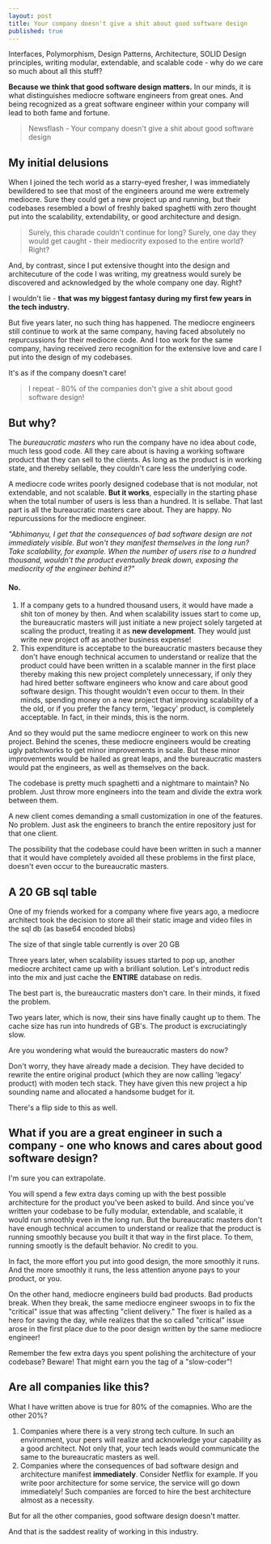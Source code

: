 ```yaml
---
layout: post
title: Your company doesn't give a shit about good software design
published: true
---
```


Interfaces, Polymorphism, Design Patterns, Architecture, SOLID Design principles, writing modular, extendable, and scalable code - why do we care so much about all this stuff? 

**Because we think that good software design matters.** In our minds, it is what distinguishes mediocre software engineers from great ones. And being recognized as a great software engineer within your company will lead to both fame and fortune.

> Newsflash - Your company doesn't give a shit about good software design 

## My initial delusions

When I joined the tech world as a starry-eyed fresher, I was immediately bewildered to see that most of the engineers around me were extremely mediocre. Sure they could get a new project up and running, but their codebases resembled a bowl of freshly baked spaghetti with zero thought put into the scalability, extendability, or good architecture and design.

> Surely, this charade couldn't continue for long? Surely, one day they would get caught - their mediocrity exposed to the entire world? Right?

And, by contrast, since I put extensive thought into the design and architecuture of the code I was writing, my greatness would surely be discovered and acknowledged by the whole company one day. Right?

I wouldn't lie - **that was my biggest fantasy during my first few years in the tech industry.**

But five years later, no such thing has happened. The mediocre engineers still continue to work at the same company, having faced absolutely no repurcussions for their mediocre code. And I too work for the same company, having received zero recognition for the extensive love and care I put into the design of my codebases.

It's as if the company doesn't care!

> I repeat - 80% of the companies don't give a shit about good software design!

## But why?

The *bureaucratic masters* who run the company have no idea about code, much less good code. All they care about is having a working software product that they can sell to the clients. As long as the product is in working state, and thereby sellable, they couldn't care less the underlying code. 

A mediocre code writes poorly designed codebase that is not modular, not extendable, and not scalable. **But it works**, especially in the starting phase when the total number of users is less than a hundred. It is sellabe. That last part is all the bureaucratic masters care about. They are happy. No repurcussions for the mediocre engineer.

*"Abhimanyu, I get that the consequences of bad software design are not immediately visible. But won't they manifest themselves in the long run? Take scalability, for example. When the number of users rise to a hundred thousand, wouldn't the product eventually break down, exposing the mediocrity of the engineer behind it?"*

#### No.

1. If a company gets to a hundred thousand users, it would have made a shit ton of money by then. And when scalability issues start to come up, the bureaucratic masters will just initiate a new project solely targeted at scaling the product, treating it as **new development**. They would just write new project off as another business expense!
2. This expenditure is acceptabe to the bureaucratic masters because they don't have enough technical accumen to understand or realize that the product could have been written in a scalable manner in the first place thereby making this new project completely unnecessary, if only they had hired better software engineers who know and care about good software design. This thought wouldn't even occur to them. In their minds, spending money on a new project that improving scalability of a the old, or if you prefer the fancy term, 'legacy' product, is completely acceptable. In fact, in their minds, this is the norm.

And so they would put the same mediocre engineer to work on this new project. Behind the scenes, these mediocre engineers would be creating ugly patchworks to get minor improvements in scale. But these minor improvements would be hailed as great leaps, and the bureaucratic masters would pat the engineers, as well as themselves on the back.

The codebase is pretty much spaghetti and a nightmare to maintain? No problem. Just throw more engineers into the team and divide the extra work between them. 

A new client comes demanding a small customization in one of the features. No problem. Just ask the engineers to branch the entire repository just for that one client.

The possibility that the codebase could have been written in such a manner that it would have completely avoided all these problems in the first place, doesn't even occur to the bureaucratic masters.

## A 20 GB sql table

One of my friends worked for a company where five years ago, a mediocre architect took the decision to store all their static image and video files in the sql db (as base64 encoded blobs)

The size of that single table currently is over 20 GB

Three years later, when scalability issues started to pop up, another mediocre architect came up with a brilliant solution. Let's introduct redis into the mix and just cache the **ENTIRE** database on redis. 

The best part is, the bureaucratic masters don't care. In their minds, it fixed the problem.

Two years later, which is now, their sins have finally caught up to them. The cache size has run into hundreds of GB's. The product is excruciatingly slow.

Are you wondering what would the bureaucratic masters do now?

Don't worry, they have already made a decision. They have decided to rewrite the entire original product (which they are now calling 'legacy' product) with moden tech stack. They have given this new project a hip sounding name and allocated a handsome budget for it. 

There's a flip side to this as well.

## What if you are a great engineer in such a company - one who knows and cares about good software design?

I'm sure you can extrapolate.

You will spend a few extra days coming up with the best possible architecture for the product you've been asked to build. And since you've written your codebase to be fully modular, extendable, and scalable, it would run smoothly even in the long run. But the bureaucratic masters don't have enough technical accumen to understand or realize that the product is running smoothly because you built it that way in the first place. To them, running smootly is the default behavior. No credit to you. 

In fact, the more effort you put into good design, the more smoothly it runs. And the more smoothly it runs, the less attention anyone pays to your product, or you.

On the other hand, mediocre engineers build bad products. Bad products break. When they break, the same mediocre engineer swoops in to fix the "critical" issue that was affecting "client delivery." The fixer is hailed as a hero for saving the day, while realizes that the so called "critical" issue arose in the first place due to the poor design written by the same mediocre engineer!

Remember the few extra days you spent polishing the architecture of your codebase? Beware! That might earn you the tag of a "slow-coder"!

## Are all companies like this?

What I have written above is true for 80% of the comapnies. Who are the other 20%?

1. Companies where there is a very strong tech culture. In such an environment, your peers will realize and acknowledge your capability as a good architect. Not only that, your tech leads would communicate the same to the bureaucratic masters as well.
2. Companies where the consequences of bad software design and architecture manifest **immediately**. Consider Netflix for example. If you write poor architecture for some service, the service will go down immediately! Such companies are forced to hire the best architecture almost as a necessity.

But for all the other companies, good software design doesn't matter.

And that is the saddest reality of working in this industry.
